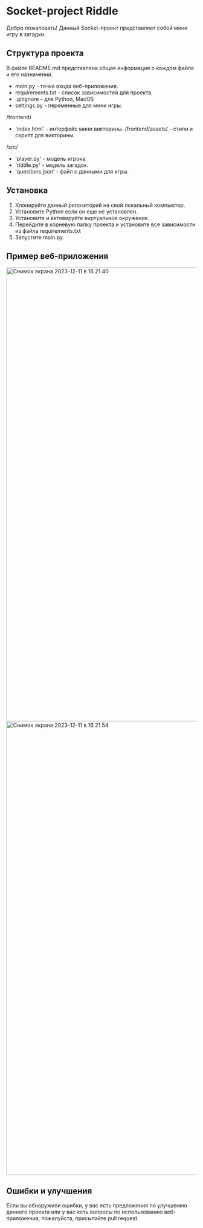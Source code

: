 # Socket-project Riddle

Добро пожаловать!
Данный Socket-проект представляет собой мини игру в загадки.


## Структура проекта

В файле README.md представлена общая информация о каждом файле и его 
назначении.

- main.py - точка входа веб-приложения.
- requirements.txt - список зависимостей для проекта.
- .gitignore - для Python, MacOS
- settings.py - переменные для мини игры.

/frontend/
- 'index.html' - интерфейс мини викторины.
/frontend/assets/ - стили и скрипт для викторины.

/src/
- 'player.py' - модель игрока.
- 'riddle.py' - модель загадок.
- 'questions.json' - файл с данными для игры.


## Установка

1. Клонируйте данный репозиторий на свой локальный компьютер.
2. Установите Python если он еще не установлен.
3. Установите и активируйте виртуальное окружение.
4. Перейдите в корневую папку проекта и установите все зависимости из файла requirements.txt
5. Запустите main.py.


## Пример веб-приложения

<img width="1201" alt="Снимок экрана 2023-12-11 в 16 21 40" src="https://github.com/chanfoxx/django_mailing/assets/133925881/76f00392-3b26-46ea-917f-65b8ca21578a">



<img width="1201" alt="Снимок экрана 2023-12-11 в 16 21 54" src="https://github.com/chanfoxx/django_mailing/assets/133925881/d74c9bd4-f782-4e93-a8ab-cf010e3426a6">


## Ошибки и улучшения

Если вы обнаружили ошибки, у вас есть предложения по улучшению данного проекта
или у вас есть вопросы по использованию веб-приложения, пожалуйста, присылайте pull request.
